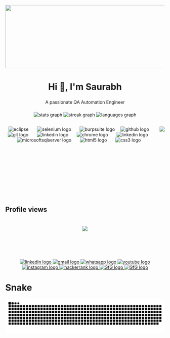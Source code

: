 
<br clear="both">
 
<div align="center">
<img height="200"  width="800" src="https://t4.ftcdn.net/jpg/04/52/82/59/360_F_452825937_GmSapljUy0ivF6DeAFsUCoAAvzOAqsw5.jpg"  />
</div>
 
###
 
<h1 align="center">Hi 👋, I'm Saurabh </h1>
 
###
 
<p align="center">A passionate QA Automation Engineer</p>
 
###
 
<div align="center">
<img src="https://github-readme-stats.vercel.app/api?username=HatimQA&hide_title=false&hide_rank=fals… height="150" alt="stats graph"  />
<img src="https://streak-stats.demolab.com?user=HatimQA&locale=en&mode=daily&theme=dracula&hi… height="150" alt="streak graph"  />
<img src="https://github-readme-stats.vercel.app/api/top-langs?username=HatimQA&locale=en&hide_title=… height="180" alt="languages graph"  />
</div>
 
###
 
<div align="left">
</div>
 
 
 
###
 
<div align="left">
</div>
 
###
 
<h2 align="left"></h2>
 
###
 
<img align="right" height="220" src="https://media2.giphy.com/media/zhYSVCirREeIZtONCI/giphy.gif"  />
 
###
 
<div align="center">

 

<img src="https://encrypted-tbn0.gstatic.com/images?q=tbn:ANd9GcQSqDKaYYtxSS8S-nfAdp_vlYHcq1401M6IZA&s" height="50" alt="eclipse"  />
<img width="19" />
<img src="https://miro.medium.com/v2/resize:fit:1050/1*wIlKQE9BlAjzFlTJYCgaNw.png" height="50" alt="selenium logo"  />
<img width="19" /> 
<img src="https://upload.wikimedia.org/wikipedia/commons/thumb/e/e7/BurpSuite_Comunity_Edition.svg/800px-Burp… height="50" alt="burpsuite  logo"  /> <img width="10" />
<img src="https://cdn.jsdelivr.net/gh/devicons/devicon/icons/github/github-original.svg" height="50" alt="github logo"  />
<img width="19" />
<img src="https://cdn.jsdelivr.net/gh/devicons/devicon/icons/git/git-original.svg" height="50" alt="git logo"  />
<img width="19" />
<img src="https://cdn.jsdelivr.net/gh/devicons/devicon/icons/linkedin/linkedin-original.svg" height="50" alt="linkedin logo"  />
<img width="19" />
<img src="https://cdn.jsdelivr.net/gh/devicons/devicon/icons/chrome/chrome-original.svg" height="50" alt="chrome logo"  />
<img width="19" />
<img src="https://www.svgrepo.com/show/303388/java-4-logo.svg" height="60" alt="linkedin logo"  />
<img width="25" />
<img src="https://cdn.jsdelivr.net/gh/devicons/devicon/icons/microsoftsqlserver/microsoftsqlserver-plain.svg" height="50" alt="microsoftsqlserver logo"  />
<img width="19" />
<img src="https://cdn.jsdelivr.net/gh/devicons/devicon/icons/html5/html5-original.svg" height="50" alt="html5 logo"  />
<img width="19" />
<img src="https://cdn.jsdelivr.net/gh/devicons/devicon/icons/css3/css3-original.svg" height="50" alt="css3 logo"  />
<img width="19" />
</div>
 
###
 
<br clear="both">
 
<h2 align="left">Profile views</h2>
 
###
 
<br clear="both">
 
<div align="center">
<img src="https://profile-counter.glitch.me/HatimQA/count.svg?"  />
</div>
 
###
 
<br clear="both">
 
<h2 align="left"></h2>
 
###
 
<br clear="both">
 
<div align="center">
<a href="https://www.linkedin.com/in/md-hatim-khan/" target="_blank">
<img src="https://img.shields.io/static/v1?message=LinkedIn&logo=linkedin&label=&color=0077B5&… height="38" alt="linkedin logo"  />
</a>
<a href="mailto:hatimkhanoffice250@gmail.com" target="_blank">
<img src="https://img.shields.io/static/v1?message=Gmail&logo=gmail&label=&color=D14836&logoC… height="38" alt="gmail logo"  />
</a>
<a href="" target="_blank">
<img src="https://img.shields.io/static/v1?message=Whatsapp&logo=whatsapp&label=&color=25D366&… height="38" alt="whatsapp logo"  />
</a>
<a href="https://www.youtube.com/@tradingbala" target="_blank">
<img src="https://img.shields.io/static/v1?message=Youtube&logo=youtube&label=&color=FF0000&l… height="38" alt="youtube logo"  />
</a>
<a href="https://www.instagram.com/" target="_blank">
<img src="https://img.shields.io/static/v1?message=Instagram&logo=instagram&label=&color=E4405F&a… height="38" alt="instagram logo"  />
</a>
<a href="https://www.hackerrank.com/profile/" target="_blank">
<img src="https://img.shields.io/static/v1?message=HackerRank&logo=hackerrank&label=&color=2EC866… height="38" alt="hackerrank logo"  />
</a>
 
 
<a href="https://auth.geeksforgeeks.org/user/" target="_blank">
<img src="https://media.geeksforgeeks.org/wp-content/uploads/20240108174028/Screenshot-2024-01-08-174006.png" height="38" alt="GfG logo "color="green" width="150" />
</a>
 
   <a href="https://leetcode.com/" target="_blank">
<img src="https://w7.pngwing.com/pngs/640/947/png-transparent-leetcode-button-icon.png" height="38" alt="GfG logo "color"green" />
</a>

</div>
 
 
 
 
 
 
 
 
 
 
 
 
 
 
 
 
 
 
 
 
# Snake
 
 
  <source
    media="(prefers-color-scheme: light)"
    srcset="https://raw.githubusercontent.com/platane/snk/output/github-contribution-grid-snake.svg"
  />
<img alt="github contribution grid snake animation" src="https://raw.githubusercontent.com/platane/snk/output/github-contribution-grid-snake.svg"/>

 
